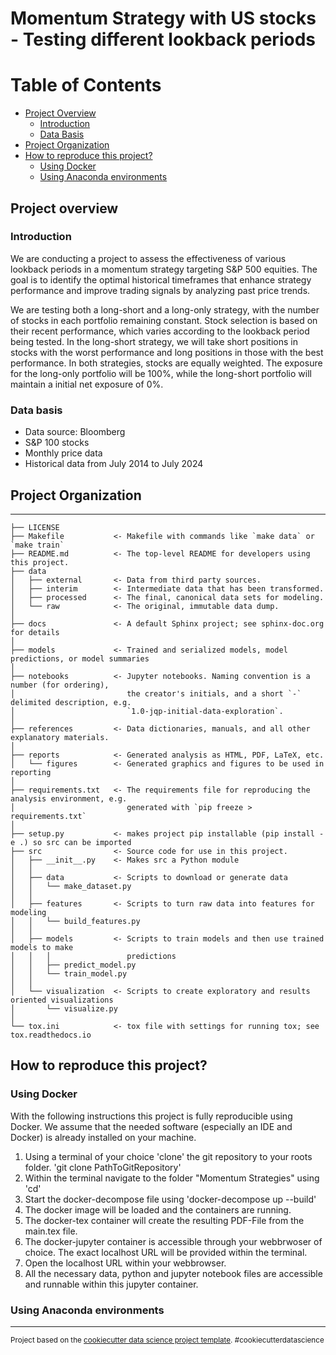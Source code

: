 Momentum Strategy with US stocks - Testing different lookback periods
==============================

# Table of Contents
- [Project Overview](#project-overview)
    - [Introduction](#introduction)
    - [Data Basis](#data-basis)
- [Project Organization](#project-organization)
- [How to reproduce this project?](#how-to-reproduce-this-project)
    - [Using Docker](#using-docker)
    - [Using Anaconda environments](#using-anaconda-environments)

## Project overview
### Introduction
We are conducting a project to assess the effectiveness of various lookback periods in a momentum strategy targeting S&P 500 equities. The goal is to identify the optimal historical timeframes that enhance strategy performance and improve trading signals by analyzing past price trends.

We are testing both a long-short and a long-only strategy, with the number of stocks in each portfolio remaining constant. Stock selection is based on their recent performance, which varies according to the lookback period being tested. In the long-short strategy, we will take short positions in stocks with the worst performance and long positions in those with the best performance. In both strategies, stocks are equally weighted. The exposure for the long-only portfolio will be 100%, while the long-short portfolio will maintain a initial net exposure of 0%. 

### Data basis
- Data source: Bloomberg
- S&P 100 stocks
- Monthly price data
- Historical data from July 2014 to July 2024


## Project Organization
------------

    ├── LICENSE
    ├── Makefile           <- Makefile with commands like `make data` or `make train`
    ├── README.md          <- The top-level README for developers using this project.
    ├── data
    │   ├── external       <- Data from third party sources.
    │   ├── interim        <- Intermediate data that has been transformed.
    │   ├── processed      <- The final, canonical data sets for modeling.
    │   └── raw            <- The original, immutable data dump.
    │
    ├── docs               <- A default Sphinx project; see sphinx-doc.org for details
    │
    ├── models             <- Trained and serialized models, model predictions, or model summaries
    │
    ├── notebooks          <- Jupyter notebooks. Naming convention is a number (for ordering),
    │                         the creator's initials, and a short `-` delimited description, e.g.
    │                         `1.0-jqp-initial-data-exploration`.
    │
    ├── references         <- Data dictionaries, manuals, and all other explanatory materials.
    │
    ├── reports            <- Generated analysis as HTML, PDF, LaTeX, etc.
    │   └── figures        <- Generated graphics and figures to be used in reporting
    │
    ├── requirements.txt   <- The requirements file for reproducing the analysis environment, e.g.
    │                         generated with `pip freeze > requirements.txt`
    │
    ├── setup.py           <- makes project pip installable (pip install -e .) so src can be imported
    ├── src                <- Source code for use in this project.
    │   ├── __init__.py    <- Makes src a Python module
    │   │
    │   ├── data           <- Scripts to download or generate data
    │   │   └── make_dataset.py
    │   │
    │   ├── features       <- Scripts to turn raw data into features for modeling
    │   │   └── build_features.py
    │   │
    │   ├── models         <- Scripts to train models and then use trained models to make
    │   │   │                 predictions
    │   │   ├── predict_model.py
    │   │   └── train_model.py
    │   │
    │   └── visualization  <- Scripts to create exploratory and results oriented visualizations
    │       └── visualize.py
    │
    └── tox.ini            <- tox file with settings for running tox; see tox.readthedocs.io

## How to reproduce this project?

### Using Docker
With the following instructions this project is fully reproducible using Docker.
We assume that the needed software (especially an IDE and Docker) is already installed on your machine.
1. Using a terminal of your choice 'clone' the git repository to your roots folder.
    'git clone PathToGitRepository'
2. Within the terminal navigate to the folder "Momentum Strategies" using 'cd'
3. Start the docker-decompose file using 'docker-decompose up --build'
4. The docker image will be loaded and the containers are running.
5. The docker-tex container will create the resulting PDF-File from the main.tex file.
6. The docker-jupyter container is accessible through your webbrwoser of choice. The exact localhost URL will be provided within the terminal.
7. Open the localhost URL within your webbrowser. 
8. All the necessary data, python and jupyter notebook files are accessible and runnable within this jupyter container.

### Using Anaconda environments




--------

<p><small>Project based on the <a target="_blank" href="https://drivendata.github.io/cookiecutter-data-science/">cookiecutter data science project template</a>. #cookiecutterdatascience</small></p>

